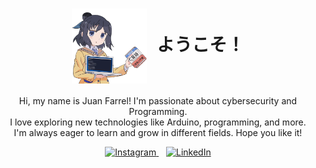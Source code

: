 <h1 align="center">
  <img src="gambar.png" alt="My Logo" width="120" height="120" style="vertical-align: middle; margin-right: 10px;">
  ようこそ！
</h1>

<p align="center">
  Hi, my name is Juan Farrel! I'm passionate about cybersecurity and Programming.<br>
  I love exploring new technologies like Arduino, programming, and more.<br>
  I'm always eager to learn and grow in different fields. Hope you like it!
</p>

<p align="center">
  <a href="https://instagram.com/nimonhiya" target="_blank">
    <img src="https://raw.githubusercontent.com/rahuldkjain/github-profile-readme-generator/master/src/images/icons/Social/instagram.svg" alt="Instagram" width="40" height="40"/>
  </a>
  &nbsp;&nbsp;
  <a href="https://www.linkedin.com/in/juan-farrel-88b66a236/" target="_blank">
    <img src="https://raw.githubusercontent.com/rahuldkjain/github-profile-readme-generator/master/src/images/icons/Social/linked-in-alt.svg" alt="LinkedIn" width="40" height="40"/>
  </a>
</p>
